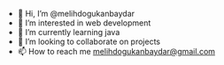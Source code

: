 - 👋 Hi, I’m @melihdogukanbaydar
- 👀 I’m interested in web development
- 🌱 I’m currently learning java
- 💞️ I’m looking to collaborate on projects
- 📫 How to reach me melihdogukanbaydar@gmail.com

<!---
melihdogukanbaydar/melihdogukanbaydar is a ✨ special ✨ repository because its `README.md` (this file) appears on your GitHub profile.
You can click the Preview link to take a look at your changes.
--->

